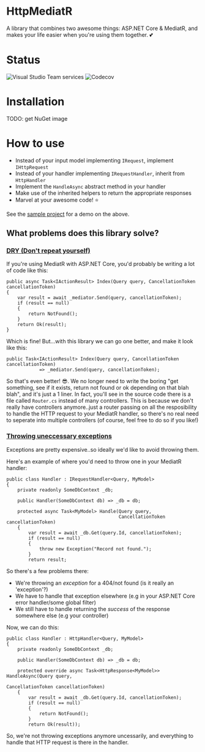 # HttpMediatR
A library that combines two awesome things: ASP.NET Core & MediatR, and makes your life easier when you're using them together. :two_hearts:

# Status
![Visual Studio Team services](https://img.shields.io/vso/build/rpm1984/b191ce56-b252-49c8-bba2-23e75b32ab0b/3.svg?style=plastic) ![Codecov](https://img.shields.io/codecov/c/github/RPM1984/HttpMediatR.svg?style=plastic)

# Installation
TODO: get NuGet image

# How to use
- Instead of your input model implementing `IRequest`, implement `IHttpRequest`
- Instead of your handler implementing `IRequestHandler`, inherit from `HttpHandler`
- Implement the `HandleAsync` abstract method in your handler
- Make use of the inherited helpers to return the appropriate responses
- Marvel at your awesome code! :star:

See the [sample project](https://github.com/RPM1984/HttpMediatR/tree/master/samples/HttpMediatR.Samples.AspNetCoreMvc) for a demo on the above.

## What problems does this library solve?
### [DRY (Don't repeat yourself)](https://en.wikipedia.org/wiki/Don%27t_repeat_yourself)
If you're using MediatR with ASP.NET Core, you'd probably be writing a lot of code like this:
```
public async Task<IActionResult> Index(Query query, CancellationToken cancellationToken)
{
    var result = await _mediator.Send(query, cancellationToken);
    if (result == null)
    {
        return NotFound();
    }
    return Ok(result);
}
```

Which is fine! But...with this library we can go one better, and make it look like this:
```
public Task<IActionResult> Index(Query query, CancellationToken cancellationToken)
            => _mediator.Send(query, cancellationToken);
```

So that's even better! :sunglasses:. We no longer need to write the boring "get something, see if it exists, return not found or ok depending on that blah blah", and it's just a 1 liner. In fact, you'll see in the source code there is a file called `Router.cs` instead of many controllers. This is because we don't really have controllers anymore..just a router passing on all the resposibility to handle the HTTP request to your MediatR handler, so there's no real need to seperate into multiple controllers (of course, feel free to do so if you like!)

### [Throwing uneccessary exceptions](http://jonskeet.uk/csharp/exceptions.html)
Exceptions are pretty expensive..so ideally we'd like to avoid throwing them.

Here's an example of where you'd need to throw one in your MediatR handler:
```
public class Handler : IRequestHandler<Query, MyModel>
{
    private readonly SomeDbContext _db;

    public Handler(SomeDbContext db) => _db = db;

    protected async Task<MyModel> Handle(Query query,
										 CancellationToken cancellationToken)
    {
        var result = await _db.Get(query.Id, cancellationToken);
        if (result == null)
        {
            throw new Exception("Record not found.");
        }
        return result;
```

So there's a few problems there:
- We're throwing an _exception_ for a 404/not found (is it really an 'exception'?)
- We have to handle that exception elsewhere (e.g in your ASP.NET Core error handler/some global filter)
- We still have to handle returning the _success_ of the response somewhere else (e.g your controller)

Now, we can do this:
```
public class Handler : HttpHandler<Query, MyModel>
{
    private readonly SomeDbContext _db;

    public Handler(SomeDbContext db) => _db = db;

    protected override async Task<HttpResponse<MyModel>> HandleAsync(Query query,
																	 CancellationToken cancellationToken)
    {
        var result = await _db.Get(query.Id, cancellationToken);
        if (result == null)
        {
            return NotFound();
        }
        return Ok(result));
```

So, we're not throwing exceptions anymore uncessarily, and everything to handle that HTTP request is there in the handler.